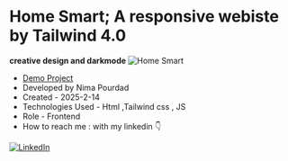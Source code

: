 # Home Smart; A responsive webiste by Tailwind 4.0
**creative design and darkmode**
![Home Smart](https://github.com/user-attachments/assets/0cd9b222-e15f-4d13-a0d9-9d0883bc64d8)
- [Demo Project](https://nima-frontend.github.io/Home-Smart/)
- Developed by Nima Pourdad
- Created - 2025-2-14
- Technologies Used - Html ,Tailwind css , JS 
- Role - Frontend
- How to reach me : with my linkedin  👇
  
[![LinkedIn](https://img.shields.io/badge/LinkedIn-0077B5?style=for-the-badge&logo=linkedin&logoColor=white)](https://linkedin.com/in/nima-pourdad-b2a5bb331)
